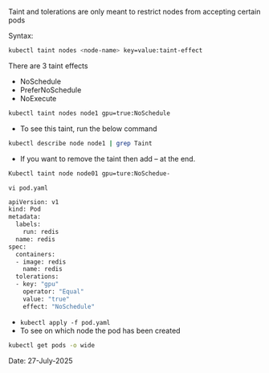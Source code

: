 Taint and tolerations are only meant to restrict nodes from accepting certain pods

Syntax:
```bash
kubectl taint nodes <node-name> key=value:taint-effect
```

There are 3 taint effects
- NoSchedule
- PreferNoSchedule
- NoExecute


```bash
kubectl taint nodes node1 gpu=true:NoSchedule
```


- To see this taint, run the below command
```bash
kubectl describe node node1 | grep Taint
```
- If you want to remove the taint then add – at the end. 
```bash
Kubectl taint node node01 gpu=ture:NoSchedue-
```

`vi pod.yaml`

```bash
apiVersion: v1
kind: Pod
metadata:
  labels:
    run: redis
  name: redis
spec:
  containers:
  - image: redis
    name: redis
  tolerations:
  - key: "gpu"
    operator: "Equal"
    value: "true"
    effect: "NoSchedule"

```

- `kubectl apply -f pod.yaml`
- To see on which node the pod has been created
```bash
kubectl get pods -o wide
```
  
  

Date: 27-July-2025

